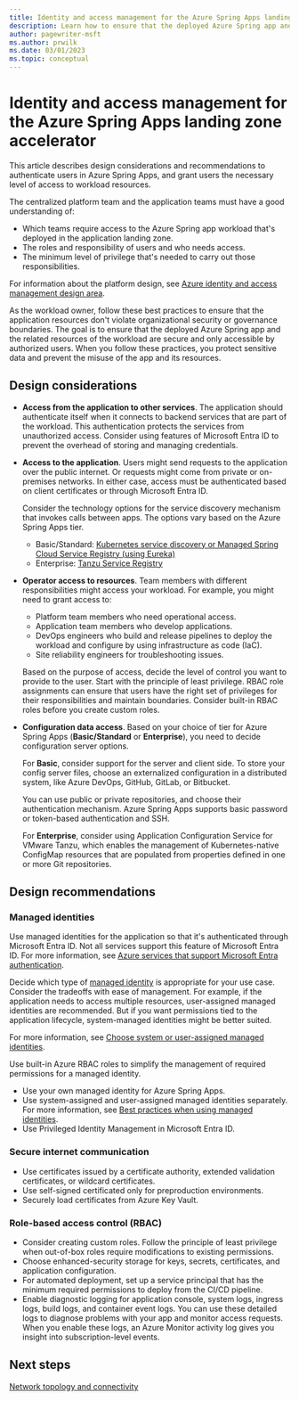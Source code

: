 ```yaml
---
title: Identity and access management for the Azure Spring Apps landing zone accelerator
description: Learn how to ensure that the deployed Azure Spring app and the related resources of the workload are secure and only accessible by authorized users.
author: pagewriter-msft
ms.author: prwilk
ms.date: 03/01/2023
ms.topic: conceptual
---
```


# Identity and access management for the Azure Spring Apps landing zone accelerator

This article describes design considerations and recommendations to authenticate users in Azure Spring Apps, and grant users the necessary level of access to workload resources.

The centralized platform team and the application teams must have a good understanding of:

- Which teams require access to the Azure Spring app workload that's deployed in the application landing zone.
- The roles and responsibility of users and who needs access.
- The minimum level of privilege that's needed to carry out those responsibilities.

For information about the platform design, see [Azure identity and access management design area](/azure/cloud-adoption-framework/ready/landing-zone/design-area/identity-access).

As the workload owner, follow these best practices to ensure that the application resources don't violate organizational security or governance boundaries. The goal is to ensure that the deployed Azure Spring app and the related resources of the workload are secure and only accessible by authorized users. When you follow these practices, you protect sensitive data and prevent the misuse of the app and its resources.

## Design considerations

- **Access from the application to other services**. The application should authenticate itself when it connects to backend services that are part of the workload. This authentication protects the services from unauthorized access. Consider using features of Microsoft Entra ID to prevent the overhead of storing and managing credentials.

- **Access to the application**. Users might send requests to the application over the public internet. Or requests might come from private or on-premises networks. In either case, access must be authenticated based on client certificates or through Microsoft Entra ID.

  Consider the technology options for the service discovery mechanism that invokes calls between apps. The options vary based on the Azure Spring Apps tier.

  - Basic/Standard: [Kubernetes service discovery or Managed Spring Cloud Service Registry (using Eureka)](/azure/spring-apps/how-to-service-registration?pivots=programming-language-java)
  - Enterprise: [Tanzu Service Registry](/azure/spring-apps/how-to-enterprise-service-registry)

- **Operator access to resources**. Team members with different responsibilities might access your workload. For example, you might need to grant access to:

  - Platform team members who need operational access.
  - Application team members who develop applications.
  - DevOps engineers who build and release pipelines to deploy the workload and configure by using infrastructure as code (IaC).
  - Site reliability engineers for troubleshooting issues.

  Based on the purpose of access, decide the level of control you want to provide to the user. Start with the principle of least privilege. RBAC role assignments can ensure that users have the right set of privileges for their responsibilities and maintain boundaries. Consider built-in RBAC roles before you create custom roles.

- **Configuration data access**. Based on your choice of tier for Azure Spring Apps (**Basic/Standard** or **Enterprise**), you need to decide configuration server options.

  For **Basic**, consider support for the server and client side. To store your config server files, choose an externalized configuration in a distributed system, like Azure DevOps, GitHub, GitLab, or Bitbucket.

  You can use public or private repositories, and choose their authentication mechanism. Azure Spring Apps supports basic password or token-based authentication and SSH.

  For **Enterprise**, consider using Application Configuration Service for VMware Tanzu, which enables the management of Kubernetes-native ConfigMap resources that are populated from properties defined in one or more Git repositories.

## Design recommendations

### Managed identities

Use managed identities for the application so that it's authenticated through Microsoft Entra ID. Not all services support this feature of Microsoft Entra ID. For more information, see [Azure services that support Microsoft Entra authentication](/azure/active-directory/managed-identities-azure-resources/services-azure-active-directory-support).

Decide which type of [managed identity](/azure/active-directory/managed-identities-azure-resources/overview#managed-identity-types) is appropriate for your use case. Consider the tradeoffs with ease of management. For example, if the application needs to access multiple resources, user-assigned managed identities are recommended. But if you want permissions tied to the application lifecycle, system-managed identities might be better suited.

For more information, see [Choose system or user-assigned managed identities](/azure/active-directory/managed-identities-azure-resources/managed-identity-best-practice-recommendations#choosing-system-or-user-assigned-managed-identities).

Use built-in Azure RBAC roles to simplify the management of required permissions for a managed identity.

- Use your own managed identity for Azure Spring Apps.
- Use system-assigned and user-assigned managed identities separately. For more information, see [Best practices when using managed identities](/azure/spring-apps/how-to-use-managed-identities?pivots=sc-standard-tier#best-practices-when-using-managed-identities).
- Use Privileged Identity Management in Microsoft Entra ID.

### Secure internet communication

- Use certificates issued by a certificate authority, extended validation certificates, or wildcard certificates.
- Use self-signed certificated only for preproduction environments.
- Securely load certificates from Azure Key Vault.

### Role-based access control (RBAC)

- Consider creating custom roles. Follow the principle of least privilege when out-of-box roles require modifications to existing permissions.
- Choose enhanced-security storage for keys, secrets, certificates, and application configuration.
- For automated deployment, set up a service principal that has the minimum required permissions to deploy from the CI/CD pipeline.
- Enable diagnostic logging for application console, system logs, ingress logs, build logs, and container event logs. You can use these detailed logs to diagnose problems with your app and monitor access requests. When you enable these logs, an Azure Monitor activity log gives you insight into subscription-level events.

## Next steps

[Network topology and connectivity](./network-topology-and-connectivity.md)
